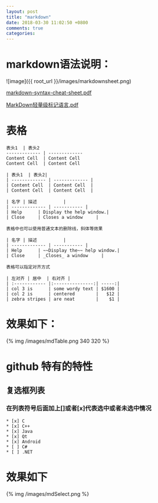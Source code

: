 ```yaml
---
layout: post
title: "markdown"
date: 2018-03-30 11:02:50 +0800
comments: true
categories:
---
```


markdown语法说明：
===========================
![image]({{ root_url }}/images/markdownsheet.png)

[markdown-syntax-cheat-sheet.pdf](http://alfred-sun.github.io/media/documents/markdown-syntax-cheat-sheet.pdf)

[MarkDown轻量级标记语言.pdf](http://alfred-sun.github.io/media/documents/MarkDown%E8%BD%BB%E9%87%8F%E7%BA%A7%E6%A0%87%E8%AE%B0%E8%AF%AD%E8%A8%80.pdf)


表格
=========================
```
表头1  | 表头2
------------- | -------------
Content Cell  | Content Cell
Content Cell  | Content Cell

| 表头1  | 表头2|
| ------------- | ------------- |
| Content Cell  | Content Cell  |
| Content Cell  | Content Cell  |

| 名字 | 描述          |
| ------------- | ----------- |
| Help      | Display the help window.|
| Close     | Closes a window     |

表格中也可以使用普通文本的删除线，斜体等效果

| 名字 | 描述          |
| ------------- | ----------- |
| Help      | ~~Display the~~ help window.|
| Close     | _Closes_ a window     |

表格可以指定对齐方式

| 左对齐 | 居中  | 右对齐 |
| :------------ |:---------------:| -----:|
| col 3 is      | some wordy text | $1600 |
| col 2 is      | centered        |   $12 |
| zebra stripes | are neat        |    $1 |
```


效果如下：
===============================

{% img /images/mdTable.png 340 320 %}

github 特有的特性
=========================

复选框列表
---------------------------------

### 在列表符号后面加上[]或者[x]代表选中或者未选中情况
```
* [x] C
* [x] C++
* [x] Java
* [x] Qt
* [x] Android
* [ ] C#
* [ ] .NET
```

效果如下
==================

{% img /images/mdSelect.png %}
